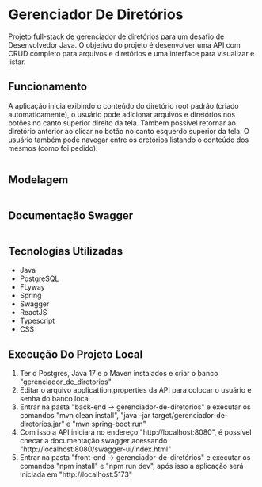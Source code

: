 # Gerenciador De Diretórios
<p>
  Projeto full-stack de gerenciador de diretórios para um desafio de Desenvolvedor Java. O objetivo do projeto é desenvolver uma API com CRUD completo para arquivos e diretórios e uma interface para visualizar e listar.
</p>

## Funcionamento
<p>
  A aplicação inicia exibindo o conteúdo do diretório root padrão (criado automaticamente), o usuário pode adicionar arquivos e diretórios nos botões no canto superior direito da tela.
  Também possível retornar ao diretório anterior ao clicar no botão no canto esquerdo superior da tela.
  O usuário também pode navegar entre os dretórios listando o conteúdo dos mesmos (como foi pedido).
</p>
<img src="" alt="">

## Modelagem
<img src="https://github.com/CarlosVinicios99/Gerenciador-De-Diretorios/blob/main/DER_gerenciador_de_diretorios.png?raw=true" alt="">

## Documentação Swagger
<img src="https://github.com/CarlosVinicios99/Gerenciador-De-Diretorios/blob/main/Documentacao-swagger.jpg?raw=true" alt="">

## Tecnologias Utilizadas
<ul>
  <li>Java</li>
  <li>PostgreSQL</li>
  <li>FLyway</li>
  <li>Spring</li>
  <li>Swagger</li>
  <li>ReactJS</li>
  <li>Typescript</li>
  <li>CSS</li>
</ul>

## Execução Do Projeto Local

<ol>
  <li>Ter o Postgres, Java 17 e o Maven instalados e criar o banco "gerenciador_de_diretorios"</li>
  <li>Editar o arquivo applicattion.properties da API para colocar o usuário e senha do banco local</li>
  <li>Entrar na pasta "back-end -> gerenciador-de-diretorios" e executar os comandos "mvn clean install", "java -jar target/gerenciador-de-diretorios.jar" e "mvn spring-boot:run"</li>
  <li>Com isso a API iniciará no endereço "http://localhost:8080", é possível checar a documentação swagger acessando "http://localhost:8080/swagger-ui/index.html"</li>
  <li>Entrar na pasta "front-end -> gerenciador-de-diretórios" e executar os comandos "npm install" e "npm run dev", após isso a aplicação será iniciada em "http://localhost:5173"</li>
</ol>


